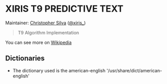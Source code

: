 XIRIS T9 PREDICTIVE TEXT
==============================

Maintainer: [Christopher Silva](http://xiris.com.br/) ([@xiris_](http://twitter.com/xiris_))

> T9 Algorithm Implementation

You can see more on [Wikipedia](http://en.wikipedia.org/wiki/T9_(predictive_text)/)

## Dictionaries

- The dictionary used is the american-english '/usr/share/dict/american-english'

